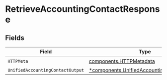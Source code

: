 # RetrieveAccountingContactResponse


## Fields

| Field                                                                                                   | Type                                                                                                    | Required                                                                                                | Description                                                                                             |
| ------------------------------------------------------------------------------------------------------- | ------------------------------------------------------------------------------------------------------- | ------------------------------------------------------------------------------------------------------- | ------------------------------------------------------------------------------------------------------- |
| `HTTPMeta`                                                                                              | [components.HTTPMetadata](../../models/components/httpmetadata.md)                                      | :heavy_check_mark:                                                                                      | N/A                                                                                                     |
| `UnifiedAccountingContactOutput`                                                                        | [*components.UnifiedAccountingContactOutput](../../models/components/unifiedaccountingcontactoutput.md) | :heavy_minus_sign:                                                                                      | N/A                                                                                                     |